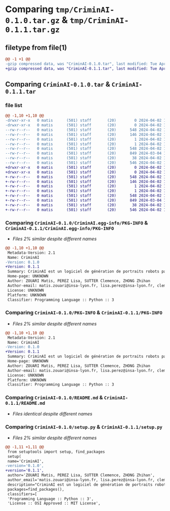 # Comparing `tmp/CriminAI-0.1.0.tar.gz` & `tmp/CriminAI-0.1.1.tar.gz`

## filetype from file(1)

```diff
@@ -1 +1 @@
-gzip compressed data, was "CriminAI-0.1.0.tar", last modified: Tue Apr  2 15:03:30 2024, max compression
+gzip compressed data, was "CriminAI-0.1.1.tar", last modified: Tue Apr  2 15:15:00 2024, max compression
```

## Comparing `CriminAI-0.1.0.tar` & `CriminAI-0.1.1.tar`

### file list

```diff
@@ -1,10 +1,10 @@
-drwxr-xr-x   0 matis      (501) staff       (20)        0 2024-04-02 15:03:30.249607 CriminAI-0.1.0/
-drwxr-xr-x   0 matis      (501) staff       (20)        0 2024-04-02 15:03:30.249362 CriminAI-0.1.0/CriminAI.egg-info/
--rw-r--r--   0 matis      (501) staff       (20)      548 2024-04-02 15:03:30.000000 CriminAI-0.1.0/CriminAI.egg-info/PKG-INFO
--rw-r--r--   0 matis      (501) staff       (20)      146 2024-04-02 15:03:30.000000 CriminAI-0.1.0/CriminAI.egg-info/SOURCES.txt
--rw-r--r--   0 matis      (501) staff       (20)        1 2024-04-02 15:03:30.000000 CriminAI-0.1.0/CriminAI.egg-info/dependency_links.txt
--rw-r--r--   0 matis      (501) staff       (20)        1 2024-04-02 15:03:30.000000 CriminAI-0.1.0/CriminAI.egg-info/top_level.txt
--rw-r--r--   0 matis      (501) staff       (20)      548 2024-04-02 15:03:30.249504 CriminAI-0.1.0/PKG-INFO
--rw-r--r--   0 matis      (501) staff       (20)      849 2024-03-04 14:49:08.000000 CriminAI-0.1.0/README.md
--rw-r--r--   0 matis      (501) staff       (20)       38 2024-04-02 15:03:30.249653 CriminAI-0.1.0/setup.cfg
--rw-r--r--   0 matis      (501) staff       (20)      546 2024-04-02 15:03:00.000000 CriminAI-0.1.0/setup.py
+drwxr-xr-x   0 matis      (501) staff       (20)        0 2024-04-02 15:15:00.448222 CriminAI-0.1.1/
+drwxr-xr-x   0 matis      (501) staff       (20)        0 2024-04-02 15:15:00.447978 CriminAI-0.1.1/CriminAI.egg-info/
+-rw-r--r--   0 matis      (501) staff       (20)      548 2024-04-02 15:15:00.000000 CriminAI-0.1.1/CriminAI.egg-info/PKG-INFO
+-rw-r--r--   0 matis      (501) staff       (20)      146 2024-04-02 15:15:00.000000 CriminAI-0.1.1/CriminAI.egg-info/SOURCES.txt
+-rw-r--r--   0 matis      (501) staff       (20)        1 2024-04-02 15:15:00.000000 CriminAI-0.1.1/CriminAI.egg-info/dependency_links.txt
+-rw-r--r--   0 matis      (501) staff       (20)        1 2024-04-02 15:15:00.000000 CriminAI-0.1.1/CriminAI.egg-info/top_level.txt
+-rw-r--r--   0 matis      (501) staff       (20)      548 2024-04-02 15:15:00.448123 CriminAI-0.1.1/PKG-INFO
+-rw-r--r--   0 matis      (501) staff       (20)      849 2024-03-04 14:49:08.000000 CriminAI-0.1.1/README.md
+-rw-r--r--   0 matis      (501) staff       (20)       38 2024-04-02 15:15:00.448265 CriminAI-0.1.1/setup.cfg
+-rw-r--r--   0 matis      (501) staff       (20)      546 2024-04-02 15:14:41.000000 CriminAI-0.1.1/setup.py
```

### Comparing `CriminAI-0.1.0/CriminAI.egg-info/PKG-INFO` & `CriminAI-0.1.1/CriminAI.egg-info/PKG-INFO`

 * *Files 2% similar despite different names*

```diff
@@ -1,10 +1,10 @@
 Metadata-Version: 2.1
 Name: CriminAI
-Version: 0.1.0
+Version: 0.1.1
 Summary: CriminAI est un logiciel de génération de portraits robots par IA
 Home-page: UNKNOWN
 Author: ZOUARI Matis, PEREZ Lisa, SUTTER Clemence, ZHONG Zhihan
 Author-email: matis.zouari@insa-lyon.fr, lisa.perez@insa-lyon.fr, clemence.sutter@insa-lyon.fr, zhihan.zhong@insa-lyon.fr
 License: UNKNOWN
 Platform: UNKNOWN
 Classifier: Programming Language :: Python :: 3
```

### Comparing `CriminAI-0.1.0/PKG-INFO` & `CriminAI-0.1.1/PKG-INFO`

 * *Files 2% similar despite different names*

```diff
@@ -1,10 +1,10 @@
 Metadata-Version: 2.1
 Name: CriminAI
-Version: 0.1.0
+Version: 0.1.1
 Summary: CriminAI est un logiciel de génération de portraits robots par IA
 Home-page: UNKNOWN
 Author: ZOUARI Matis, PEREZ Lisa, SUTTER Clemence, ZHONG Zhihan
 Author-email: matis.zouari@insa-lyon.fr, lisa.perez@insa-lyon.fr, clemence.sutter@insa-lyon.fr, zhihan.zhong@insa-lyon.fr
 License: UNKNOWN
 Platform: UNKNOWN
 Classifier: Programming Language :: Python :: 3
```

### Comparing `CriminAI-0.1.0/README.md` & `CriminAI-0.1.1/README.md`

 * *Files identical despite different names*

### Comparing `CriminAI-0.1.0/setup.py` & `CriminAI-0.1.1/setup.py`

 * *Files 2% similar despite different names*

```diff
@@ -1,11 +1,11 @@
 from setuptools import setup, find_packages
 setup(
 name='CriminAI',
-version='0.1.0',
+version='0.1.1',
 author='ZOUARI Matis, PEREZ Lisa, SUTTER Clemence, ZHONG Zhihan',
 author_email='matis.zouari@insa-lyon.fr, lisa.perez@insa-lyon.fr, clemence.sutter@insa-lyon.fr, zhihan.zhong@insa-lyon.fr',
 description="CriminAI est un logiciel de génération de portraits robots par IA",
 packages=find_packages(),
 classifiers=[
 'Programming Language :: Python :: 3',
 'License :: OSI Approved :: MIT License',
```

